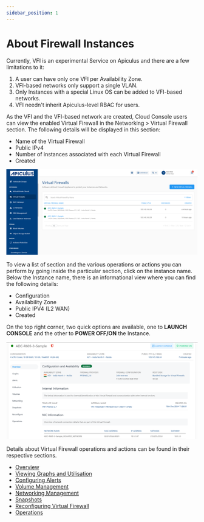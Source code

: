 ```yaml
---
sidebar_position: 1
---
```

# About Firewall Instances

Currently, VFI is an experimental Service on Apiculus and there are a few limitations to it:

1. A user can have only one VFI per Availability Zone.
2. VFI-based networks only support a single VLAN.
3. Only Instances with a special Linux OS can be added to VFI-based networks.
4. VFI needn't inherit Apiculus-level RBAC for users.

As the VFI and the VFI-based network are created, Cloud Console users can view the enabled Virtual Firewall in the Networking > Virtual Firewall section. The following details will be displayed in this section:
- Name of the Virtual Firewall
- Public IPv4
- Number of instances associated with each Virtual Firewall
- Created

![Viewing VFI Network Details](img/ViewingVFINetworkDetails1.png)

To view a list of section and the various operations or actions you can perform by going inside the particular section, click on the instance name. Below the Instance name, there is an informational view where you can find the following details:

- Configuration
- Availability Zone
- Public IPV4 (L2 WAN)
- Created 

On the top right corner, two quick options are available, one to **LAUNCH CONSOLE** and the other to **POWER OFF/ON** the Instance.

![Viewing VFI Network Details](img/ViewingVFINetworkDetails2.png)

Details about Virtual Firewall operations and actions can be found in their respective sections.

- [Overview](docs/Subscribers/Networking/VirtualFirewall/FirewallInstances/Overview.md)
- [Viewing Graphs and Utilisation](ViewingGraphsandUtilization.md)
- [Configuring Alerts](ConfiguringAlerts.md)
- [Volume Management](VolumeManagement.md)
- [Networking Management](NetworkingManagement.md)
- [Snapshots](docs/Subscribers/Networking/VirtualFirewall/FirewallInstances/Snapshots.md)
- [Reconfiguring Virtual Firewall](ReconfiguringVirtualFirewall.md)
- [Operations](docs/Subscribers/Networking/VirtualFirewall/FirewallInstances/Operations.md)



